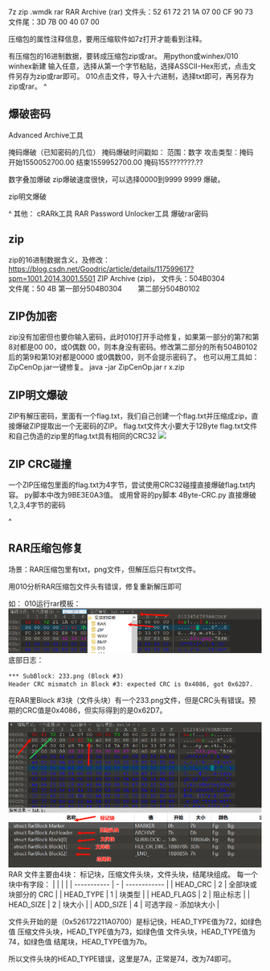 7z
zip
.wmdk
rar
RAR Archive (rar)
文件头：52 61 72 21 1A 07 00 CF 90 73
文件尾：3D 7B 00 40 07 00


压缩包的属性注释信息，要用压缩软件如7z打开才能看到注释。

有压缩包的16进制数据，要转成压缩包zip或rar。
用python或winhex/010
winhex新建 输入任意，选择从第一个字节粘贴，选择ASSCII-Hex形式，点击文件另存为zip或rar即可。
010点击文件，导入十六进制，选择txt即可，再另存为zip或rar。
^
## **爆破密码**
Advanced Archive工具

掩码爆破（已知密码的几位）
掩码爆破时间戳如：
范围：数字
攻击类型：掩码
开始1550052700.00
结束1559952700.00
掩码155???????.??

数字叠加爆破
zip爆破速度很快，可以选择0000到9999 9999 爆破。

zip明文爆破


^
其他：
cRARk工具
RAR Password Unlocker工具
爆破rar密码


## **zip**
zip的16进制数据含义，及修改：
<https://blog.csdn.net/Goodric/article/details/117599617?spm=1001.2014.3001.5501>
ZIP Archive (zip)，
文件头：504B0304　　　　　　　　　　　　　　　　　　　　　　
文件尾：50 4B
第一部分504B0304　　
第二部分504B0102

## **ZIP伪加密**
zip没有加密但也要你输入密码，此时010打开手动修复，如果第一部分的第7和第8对都是00 00，或0偶数 00，则本身没有密码。修改第二部分的所有504B0102后的第9和第10对都是0000 或0偶数00，则不会提示密码了。
也可以用工具如：ZipCenOp.jar一键修复。
java -jar ZipCenOp.jar r  x.zip


## **ZIP明文爆破**
ZIP有解压密码，里面有一个flag.txt，我们自己创建一个flag.txt并压缩成zip，直接爆破ZIP提取出一个无密码的ZIP。
flag.txt文件大小要大于12Byte
flag.txt文件和自己伪造的zip里的flag.txt具有相同的CRC32
![](.topwrite/assets/.jpg)


## **ZIP CRC碰撞**
一个ZIP压缩包里面的flag.txt为4字节，尝试使用CRC32碰撞直接爆破flag.txt内容。
py脚本中改为9BE3E0A3值。
或用曾哥的py脚本 4Byte-CRC.py 直接爆破1,2,3,4字节的密码


^
## **RAR压缩包修复**
场景：RAR压缩包里有txt，png文件，但解压后只有txt文件。


用010分析RAR压缩包文件头有错误，修复重新解压即可

如：
010运行rar模板：
![](.topwrite/assets/image_1728975177541.png)
底部日志：
```
*** SubBlock: 233.png (Block #3)
Header CRC mismatch in Block #3: expected CRC is 0x4086, got 0x62D7.
```
在RAR里Block #3块（文件头块）有一个233.png文件，但是CRC头有错误。预期的CRC值是0x4086，但实际得到的是0x62D7。

![](.topwrite/assets/image_1728975393698.png)
RAR 文件主要由4块： 标记块，压缩文件头块，文件头块，结尾块组成。
每一个块中有字段：
|             |   |              |
| ----------- | - | ------------ |
| HEAD\_CRC   | 2 | 全部块或块部分的 CRC |
| HEAD\_TYPE  | 1 | 块类型          |
| HEAD\_FLAGS | 2 | 阻止标志         |
| HEAD\_SIZE  | 2 | 块大小          |
| ADD\_SIZE   | 4 | 可选字段 - 添加块大小 |

文件头开始的是（0x526172211A0700）是标记快，HEAD_TYPE值为72，如绿色值
压缩文件头块，HEAD_TYPE值为73，如绿色值
文件头块，HEAD_TYPE值为74，如绿色值
结尾块，HEAD_TYPE值为7b。

所以文件头块的HEAD_TYPE错误，这里是7A，正常是74，改为74即可。